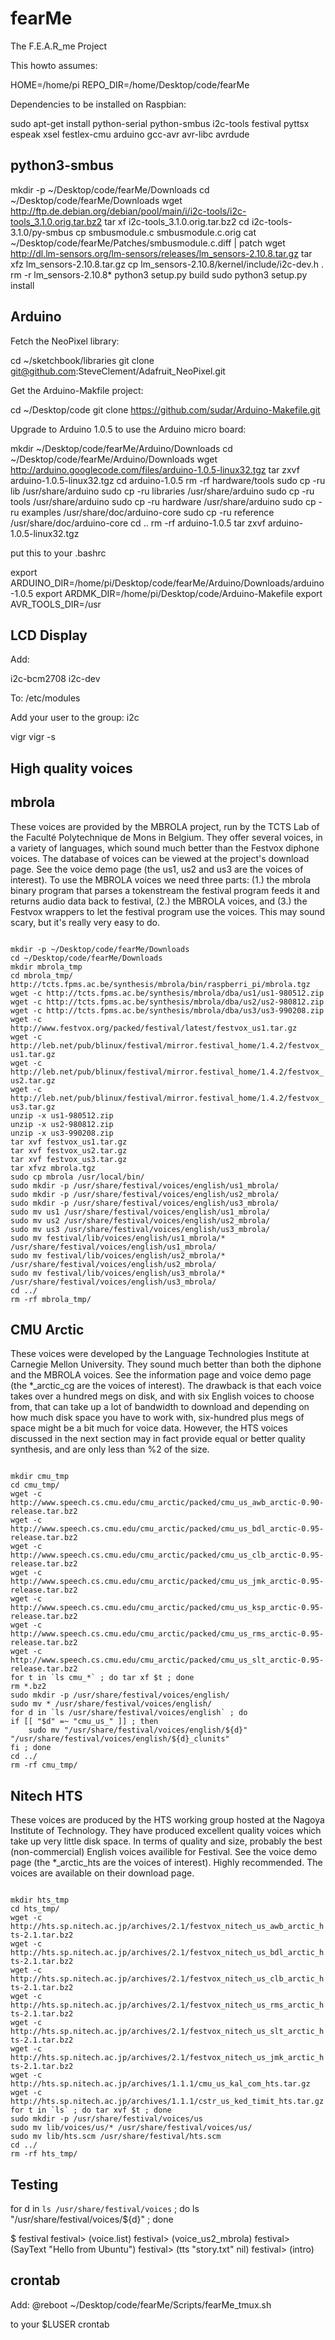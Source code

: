 fearMe
======

The F.E.A.R_me Project

This howto assumes:

HOME=/home/pi
REPO_DIR=/home/Desktop/code/fearMe

Dependencies to be installed on Raspbian:

 sudo apt-get install python-serial python-smbus i2c-tools festival pyttsx espeak xsel festlex-cmu arduino gcc-avr avr-libc avrdude

python3-smbus
-------------

mkdir -p ~/Desktop/code/fearMe/Downloads
cd ~/Desktop/code/fearMe/Downloads
wget http://ftp.de.debian.org/debian/pool/main/i/i2c-tools/i2c-tools_3.1.0.orig.tar.bz2
tar xf i2c-tools_3.1.0.orig.tar.bz2
cd i2c-tools-3.1.0/py-smbus
cp smbusmodule.c smbusmodule.c.orig
cat ~/Desktop/code/fearMe/Patches/smbusmodule.c.diff | patch
wget http://dl.lm-sensors.org/lm-sensors/releases/lm_sensors-2.10.8.tar.gz
tar xfz lm_sensors-2.10.8.tar.gz
cp lm_sensors-2.10.8/kernel/include/i2c-dev.h .
rm -r lm_sensors-2.10.8*
python3 setup.py build
sudo python3 setup.py install


Arduino
-------

Fetch the NeoPixel library:

cd ~/sketchbook/libraries
git clone git@github.com:SteveClement/Adafruit_NeoPixel.git

Get the Arduino-Makfile project:

cd ~/Desktop/code
git clone https://github.com/sudar/Arduino-Makefile.git

Upgrade to Arduino 1.0.5 to use the Arduino micro board:

mkdir ~/Desktop/code/fearMe/Arduino/Downloads
cd ~/Desktop/code/fearMe/Arduino/Downloads
wget http://arduino.googlecode.com/files/arduino-1.0.5-linux32.tgz
tar zxvf arduino-1.0.5-linux32.tgz
cd arduino-1.0.5
rm -rf hardware/tools
sudo cp -ru lib /usr/share/arduino
sudo cp -ru libraries /usr/share/arduino
sudo cp -ru tools /usr/share/arduino
sudo cp -ru hardware /usr/share/arduino
sudo cp -ru examples /usr/share/doc/arduino-core
sudo cp -ru reference /usr/share/doc/arduino-core
cd ..
rm -rf arduino-1.0.5
tar zxvf arduino-1.0.5-linux32.tgz

put this to your .bashrc

export ARDUINO_DIR=/home/pi/Desktop/code/fearMe/Arduino/Downloads/arduino-1.0.5
export ARDMK_DIR=/home/pi/Desktop/code/Arduino-Makefile
export AVR_TOOLS_DIR=/usr

LCD Display
-----------

Add:

i2c-bcm2708
i2c-dev

To:
/etc/modules

Add your user to the group: i2c

vigr
vigr -s

High quality voices
-------------------

mbrola
------

These voices are provided by the MBROLA project, run by the TCTS Lab of the Faculté Polytechnique de Mons in Belgium. They offer several voices, in a variety of languages, which sound much better than the Festvox diphone voices. The database of voices can be viewed at the project's download page. See the voice demo page (the us1, us2 and us3 are the voices of interest). To use the MBROLA voices we need three parts: (1.) the mbrola binary program that parses a tokenstream the festival program feeds it and returns audio data back to festival, (2.) the MBROLA voices, and (3.) the Festvox wrappers to let the festival program use the voices. This may sound scary, but it's really very easy to do.

<code>
mkdir -p ~/Desktop/code/fearMe/Downloads
cd ~/Desktop/code/fearMe/Downloads
mkdir mbrola_tmp
cd mbrola_tmp/
http://tcts.fpms.ac.be/synthesis/mbrola/bin/raspberri_pi/mbrola.tgz
wget -c http://tcts.fpms.ac.be/synthesis/mbrola/dba/us1/us1-980512.zip
wget -c http://tcts.fpms.ac.be/synthesis/mbrola/dba/us2/us2-980812.zip
wget -c http://tcts.fpms.ac.be/synthesis/mbrola/dba/us3/us3-990208.zip
wget -c http://www.festvox.org/packed/festival/latest/festvox_us1.tar.gz
wget -c http://leb.net/pub/blinux/festival/mirror.festival_home/1.4.2/festvox_us1.tar.gz
wget -c http://leb.net/pub/blinux/festival/mirror.festival_home/1.4.2/festvox_us2.tar.gz
wget -c http://leb.net/pub/blinux/festival/mirror.festival_home/1.4.2/festvox_us3.tar.gz
unzip -x us1-980512.zip
unzip -x us2-980812.zip
unzip -x us3-990208.zip
tar xvf festvox_us1.tar.gz
tar xvf festvox_us2.tar.gz
tar xvf festvox_us3.tar.gz
tar xfvz mbrola.tgz
sudo cp mbrola /usr/local/bin/
sudo mkdir -p /usr/share/festival/voices/english/us1_mbrola/
sudo mkdir -p /usr/share/festival/voices/english/us2_mbrola/
sudo mkdir -p /usr/share/festival/voices/english/us3_mbrola/
sudo mv us1 /usr/share/festival/voices/english/us1_mbrola/
sudo mv us2 /usr/share/festival/voices/english/us2_mbrola/
sudo mv us3 /usr/share/festival/voices/english/us3_mbrola/
sudo mv festival/lib/voices/english/us1_mbrola/* /usr/share/festival/voices/english/us1_mbrola/
sudo mv festival/lib/voices/english/us2_mbrola/* /usr/share/festival/voices/english/us2_mbrola/
sudo mv festival/lib/voices/english/us3_mbrola/* /usr/share/festival/voices/english/us3_mbrola/
cd ../
rm -rf mbrola_tmp/
</code>

CMU Arctic
----------
These voices were developed by the Language Technologies Institute at Carnegie Mellon University. They sound much better than both the diphone and the MBROLA voices. See the information page and voice demo page (the *_arctic_cg are the voices of interest). The drawback is that each voice takes over a hundred megs on disk, and with six English voices to choose from, that can take up a lot of bandwidth to download and depending on how much disk space you have to work with, six-hundred plus megs of space might be a bit much for voice data. However, the HTS voices discussed in the next section may in fact provide equal or better quality synthesis, and are only less than %2 of the size.

<code>
mkdir cmu_tmp
cd cmu_tmp/
wget -c http://www.speech.cs.cmu.edu/cmu_arctic/packed/cmu_us_awb_arctic-0.90-release.tar.bz2
wget -c http://www.speech.cs.cmu.edu/cmu_arctic/packed/cmu_us_bdl_arctic-0.95-release.tar.bz2
wget -c http://www.speech.cs.cmu.edu/cmu_arctic/packed/cmu_us_clb_arctic-0.95-release.tar.bz2
wget -c http://www.speech.cs.cmu.edu/cmu_arctic/packed/cmu_us_jmk_arctic-0.95-release.tar.bz2
wget -c http://www.speech.cs.cmu.edu/cmu_arctic/packed/cmu_us_ksp_arctic-0.95-release.tar.bz2
wget -c http://www.speech.cs.cmu.edu/cmu_arctic/packed/cmu_us_rms_arctic-0.95-release.tar.bz2
wget -c http://www.speech.cs.cmu.edu/cmu_arctic/packed/cmu_us_slt_arctic-0.95-release.tar.bz2
for t in `ls cmu_*` ; do tar xf $t ; done
rm *.bz2
sudo mkdir -p /usr/share/festival/voices/english/
sudo mv * /usr/share/festival/voices/english/
for d in `ls /usr/share/festival/voices/english` ; do
if [[ "$d" =~ "cmu_us_" ]] ; then
	sudo mv "/usr/share/festival/voices/english/${d}" "/usr/share/festival/voices/english/${d}_clunits" 
fi ; done
cd ../
rm -rf cmu_tmp/
</code>

Nitech HTS
----------
These voices are produced by the HTS working group hosted at the Nagoya Institute of Technology. They have produced excellent quality voices which take up very little disk space. In terms of quality and size, probably the best (non-commercial) English voices availible for Festival. See the voice demo page (the *_arctic_hts are the voices of interest). Highly recommended. The voices are available on their download page.


<code>
mkdir hts_tmp
cd hts_tmp/
wget -c http://hts.sp.nitech.ac.jp/archives/2.1/festvox_nitech_us_awb_arctic_hts-2.1.tar.bz2
wget -c http://hts.sp.nitech.ac.jp/archives/2.1/festvox_nitech_us_bdl_arctic_hts-2.1.tar.bz2
wget -c http://hts.sp.nitech.ac.jp/archives/2.1/festvox_nitech_us_clb_arctic_hts-2.1.tar.bz2
wget -c http://hts.sp.nitech.ac.jp/archives/2.1/festvox_nitech_us_rms_arctic_hts-2.1.tar.bz2
wget -c http://hts.sp.nitech.ac.jp/archives/2.1/festvox_nitech_us_slt_arctic_hts-2.1.tar.bz2
wget -c http://hts.sp.nitech.ac.jp/archives/2.1/festvox_nitech_us_jmk_arctic_hts-2.1.tar.bz2
wget -c http://hts.sp.nitech.ac.jp/archives/1.1.1/cmu_us_kal_com_hts.tar.gz
wget -c http://hts.sp.nitech.ac.jp/archives/1.1.1/cstr_us_ked_timit_hts.tar.gz
for t in `ls` ; do tar xvf $t ; done
sudo mkdir -p /usr/share/festival/voices/us
sudo mv lib/voices/us/* /usr/share/festival/voices/us/
sudo mv lib/hts.scm /usr/share/festival/hts.scm
cd ../
rm -rf hts_tmp/
</code>

Testing
-------

for d in `ls /usr/share/festival/voices` ; do ls "/usr/share/festival/voices/${d}" ; done

$ festival
festival> (voice.list)
festival> (voice_us2_mbrola)
festival> (SayText "Hello from Ubuntu")
festival> (tts "story.txt" nil)
festival> (intro)

crontab
-------


Add: @reboot ~/Desktop/code/fearMe/Scripts/fearMe_tmux.sh

to your $LUSER crontab
